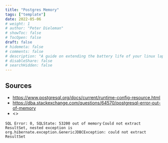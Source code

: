 ```yaml
---
title: "Postgres Memory"
tags: ["template"]
date: 2022-05-06
# weight: 1
# author: "Peter Dieleman"
# showToc: false
# TocOpen: false
draft: false
# hidemeta: false
# comments: false
# description: "A guide on extending the battery life of your linux laptop"
# disableShare: false
# searchHidden: false
---
```


## Sources
 
- <https://www.postgresql.org/docs/current/runtime-config-resource.html>
- <https://dba.stackexchange.com/questions/64570/postgresql-error-out-of-memory>
- <>

`SQL Error: 0, SQLState: 53200 out of memory`
`Could not extract ResultSet, nested exception is org.hibernate.exception.GenericJDBCException: could not extract ResultSet`